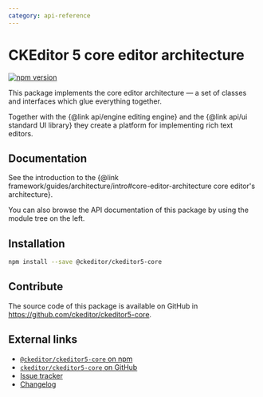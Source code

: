 ```yaml
---
category: api-reference
---
```


# CKEditor 5 core editor architecture

[![npm version](https://badge.fury.io/js/%40ckeditor%2Fckeditor5-core.svg)](https://www.npmjs.com/package/@ckeditor/ckeditor5-core)

This package implements the core editor architecture &mdash; a set of classes and interfaces which glue everything together.

Together with the {@link api/engine editing engine} and the {@link api/ui standard UI library} they create a platform for implementing rich text editors.

## Documentation

See the introduction to the {@link framework/guides/architecture/intro#core-editor-architecture core editor's architecture}.

You can also browse the API documentation of this package by using the module tree on the left.

## Installation

```bash
npm install --save @ckeditor/ckeditor5-core
```

## Contribute

The source code of this package is available on GitHub in https://github.com/ckeditor/ckeditor5-core.

## External links

* [`@ckeditor/ckeditor5-core` on npm](https://www.npmjs.com/package/@ckeditor/ckeditor5-core)
* [`ckeditor/ckeditor5-core` on GitHub](https://github.com/ckeditor/ckeditor5-core)
* [Issue tracker](https://github.com/ckeditor/ckeditor5-core/issues)
* [Changelog](https://github.com/ckeditor/ckeditor5-core/blob/master/CHANGELOG.md)
